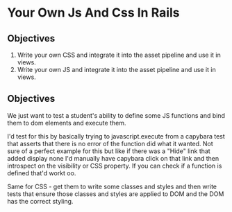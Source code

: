 # Your Own Js And Css In Rails

## Objectives

1. Write your own CSS and integrate it into the asset pipeline and use it in views.
2. Write your own JS and integrate it into the asset pipeline and use it in views.

## Objectives

We just want to test a student's ability to define some JS functions and bind them to dom elements and execute them.

I'd test for this by basically trying to javascript.execute from a capybara test that asserts that there is no error of the function did what it wanted. Not sure of a perfect example for this but like if there was a "Hide" link that added display none I'd manually have capybara click on that link and then introspect on the visibility or CSS property. If you can check if a function is defined that'd workt oo.

Same for CSS - get them to write some classes and styles and then write tests that ensure those classes and styles are applied to DOM and the DOM has the correct styling.
